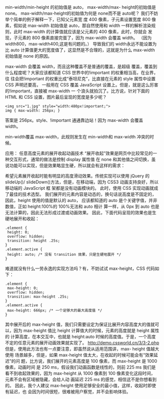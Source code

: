 min-width/min-height 的初始值是 auto，
max-width/max- height的初始值是 none。
max-width/max-height的初始值为何是 none而不是 auto呢？
我们不妨举个简单的例子解释一下，已知父元素宽
度 400 像素，子元素设置宽度 800 像素，假如说 max-width 初始值是 auto，那自然使用和 width
一样的解析渲染规则，此时 max-width 的计算值就应该是父元素的 400 像素，此时，你就会
发现，子元素的 800 像素直接完蛋了，因为 max-width 会覆盖 width。
（因为width800，max-width400,这是有问题的。）
导致我们的 width永远不能设置为比 auto 计算值更大的宽度值了，这显然是不合理的，这就是为什么 max-width
初始值是 none 的原因。 

max-width 会覆盖 width，而且这种覆盖不是普通的覆盖，是超级
覆盖，覆盖到什么程度呢？大家应该都知道 CSS 世界中的!important 的权重相当高，在业界，往
往会把!important 的权重比成“泰坦尼克”，比直接在元素的 style 属性中设置 CSS 声明还要高，
一般用在 CSS 覆盖 JavaScript 设置上。但是，就是这么厉害的!important，直接被 max-width 一
个浪头就拍沉了。比方说，针对下面的 HTML 和 CSS 设置，图片最后呈现的宽度是多少呢？ 
```
<img src="1.jpg" style="width:480px!important;"> 
img { max-width: 256px; } 
```
答案是 256px。style、!important 通通靠边站！因为 max-width 会覆盖 width。

min-width覆盖 max-width，此规则发生在 min-width和 max-width
冲突的时候。

应用：
任意高度元素的展开收起动画技术 
“展开收起”效果是网页中比较常见的一种交互形式，通常的做法是控制 display 属性值
在 none 和其他值之间切换，虽说功能可以实现，但是效果略显生硬，所以就会有这样的需求：

希望元素展开收起时能有明显的高度滑动效果。传统实现可以使用 jQuery 的 slideUp()/ 
slideDown()方法，但是，在移动端，因为 CSS3 动画支持良好，所以移动端的 JavaScript 框
架都是没有动画模块的。
此时，使用 CSS 实现动画就成了最佳的技术选型。 
我们展开的元素内容是动态的，换句话说高度是不固定的，因此，height 使用的值是默认的 auto，
应该都知道的 auto 是个关键字值，并非数值，正如 height:100%的 100%无法和 auto 相计
算一样，从 0px 到 auto 也是无法计算的，因此无法形成过渡或动画效果。 
因此，下面代码呈现的效果也是生硬地展开和收起：

```
.element { 
 height: 0; 
 overflow: hidden; 
 transition: height .25s; 
} 
.element.active { 
 height: auto; /* 没有 transition 效果，只是生硬地展开 */ 
} 
```
难道就没有什么一劳永逸的实现方法吗？有，不妨试试 max-height，CSS 代码如下： 
```
.element { 
 max-height: 0; 
 overflow: hidden; 
 transition: max-height .25s; 
} 
.element.active { 
 max-height: 666px; /* 一个足够大的最大高度值 */ 
} 
```
其中展开后的 max-height 值，我们只需要设定为保证比展开内容高度大的值就可以，因为
max-height 值比 height 计算值大的时候，元素的高度就是 height 属性的
计算高度，在本交互中，也就是 height:auto 时候的高度值。于是，一个高度
不定的任意元素的展开动画效果就实现了。 
 http://demo.cssworld.cn/3/3-2.php 
但是，使用此方法也有一点要注意，即虽然说从适用范围讲，max- height 值越大使用
场景越多，但是，如果 max-height 值太大，在收起的时候可能会有“效果延迟”的问
题，比方说，我们展开的元素高度是 100 像素，而 max-height 是 1000 像素，动画时间
是 250 ms，假设我们动画函数是线性的，则前 225 ms 我们是看不到收起效果的，因为
max-height 从 1000 像素到 100 像素变化这段时间，元素不会有区域被隐藏，会给人动
画延迟 225 ms 的感觉，相信这不是你想看到的。 
因此，我个人建议 max-height 使用足够安全的最小值，这样，收起时即使有延迟，也
会因为时间很短，很难被用户察觉，并不会影响体验。